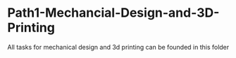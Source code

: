 # Path1-Mechancial-Design-and-3D-Printing
All tasks for mechanical design and 3d printing can be founded in this folder
